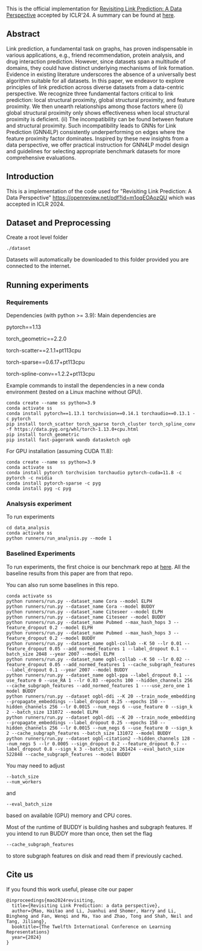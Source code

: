 This is the official implementation for [Revisiting Link Prediction: A Data Perspective](https://arxiv.org/pdf/2310.00793) accepted by ICLR'24. A summary can be found at [here]([https://haitaomao.github.io/categories/ResearchSummary/#section134](https://haitaomao.github.io/categories/ResearchSummary/#section131)).



## Abstract

Link prediction, a fundamental task on graphs, has proven indispensable in various applications, e.g., friend recommendation, protein analysis, and drug interaction prediction. However, since datasets span a multitude of domains, they could have distinct underlying mechanisms of link formation. Evidence in existing literature underscores the absence of a universally best algorithm suitable for all datasets. In this paper, we endeavor to explore principles of link prediction across diverse datasets from a data-centric perspective. We recognize three fundamental factors critical to link prediction: local structural proximity, global structural proximity, and feature proximity. We then unearth relationships among those factors where (i) global structural proximity only shows effectiveness when local structural proximity is deficient. (ii) The incompatibility can be found between feature and structural proximity. Such incompatibility leads to GNNs for Link Prediction (GNN4LP) consistently underperforming on edges where the feature proximity factor dominates. Inspired by these new insights from a data perspective, we offer practical instruction for GNN4LP model design and guidelines for selecting appropriate benchmark datasets for more comprehensive evaluations.

## Introduction

This is a implementation of the code used for "Revisiting Link Prediction: A Data Perspective" https://openreview.net/pdf?id=m1oqEOAozQU which was accepted in ICLR 2024.

## Dataset and Preprocessing

Create a root level folder

```
./dataset
```

Datasets will automatically be downloaded to this folder provided you are connected to the internet.

## Running experiments

### Requirements

Dependencies (with python >= 3.9):
Main dependencies are

pytorch==1.13

torch_geometric==2.2.0

torch-scatter==2.1.1+pt113cpu

torch-sparse==0.6.17+pt113cpu

torch-spline-conv==1.2.2+pt113cpu


Example commands to install the dependencies in a new conda environment (tested on a Linux machine without GPU).

```
conda create --name ss python=3.9
conda activate ss
conda install pytorch==1.13.1 torchvision==0.14.1 torchaudio==0.13.1 -c pytorch
pip install torch_scatter torch_sparse torch_cluster torch_spline_conv -f https://data.pyg.org/whl/torch-1.13.0+cpu.html
pip install torch_geometric
pip install fast-pagerank wandb datasketch ogb
```


For GPU installation (assuming CUDA 11.8): 

```
conda create --name ss python=3.9
conda activate ss
conda install pytorch torchvision torchaudio pytorch-cuda=11.8 -c pytorch -c nvidia
conda install pytorch-sparse -c pyg
conda install pyg -c pyg
```

### Analsysis experiment 

To run experiments

```
cd data_analysis
conda activate ss
python runners/run_analysis.py --mode 1
```

### Baselined Experiments

To run experiments, the first choice is our benchmark repo at [here](https://github.com/Juanhui28/HeaRT). All the baseline results from this paper are from that repo.

You can also run some baselines in this repo.

```
conda activate ss
python runners/run.py --dataset_name Cora --model ELPH
python runners/run.py --dataset_name Cora --model BUDDY
python runners/run.py --dataset_name Citeseer --model ELPH
python runners/run.py --dataset_name Citeseer --model BUDDY
python runners/run.py --dataset_name Pubmed --max_hash_hops 3 --feature_dropout 0.2 --model ELPH
python runners/run.py --dataset_name Pubmed --max_hash_hops 3 --feature_dropout 0.2 --model BUDDY
python runners/run.py --dataset_name ogbl-collab --K 50 --lr 0.01 --feature_dropout 0.05 --add_normed_features 1 --label_dropout 0.1 --batch_size 2048 --year 2007 --model ELPH
python runners/run.py --dataset_name ogbl-collab --K 50 --lr 0.02 --feature_dropout 0.05 --add_normed_features 1 --cache_subgraph_features --label_dropout 0.1 --year 2007 --model BUDDY
python runners/run.py --dataset_name ogbl-ppa --label_dropout 0.1 --use_feature 0 --use_RA 1 --lr 0.03 --epochs 100 --hidden_channels 256 --cache_subgraph_features --add_normed_features 1 ----use_zero_one 1 model BUDDY
python runners/run.py --dataset ogbl-ddi --K 20 --train_node_embedding --propagate_embeddings --label_dropout 0.25 --epochs 150 --hidden_channels 256 --lr 0.0015 --num_negs 6 --use_feature 0 --sign_k 2 --batch_size 131072 --model ELPH
python runners/run.py --dataset ogbl-ddi --K 20 --train_node_embedding --propagate_embeddings --label_dropout 0.25 --epochs 150 --hidden_channels 256 --lr 0.0015 --num_negs 6 --use_feature 0 --sign_k 2 --cache_subgraph_features --batch_size 131072 --model BUDDY
python runners/run.py --dataset ogbl-citation2 --hidden_channels 128 --num_negs 5 --lr 0.0005 --sign_dropout 0.2 --feature_dropout 0.7 --label_dropout 0.8 --sign_k 3 --batch_size 261424 --eval_batch_size 522848 --cache_subgraph_features --model BUDDY
```

You may need to adjust 

```
--batch_size 
--num_workers
```

and 

```
--eval_batch_size
```

based on available (GPU) memory and CPU cores.

Most of the runtime of BUDDY is building hashes and subgraph features. If you intend to run BUDDY more than once, then set the flag

```
--cache_subgraph_features
```

to store subgraph features on disk and read them if previously cached.


## Cite us

If you found this work useful, please cite our paper

```
@inproceedings{mao2024revisiting,
  title={Revisiting Link Prediction: a data perspective},
  author={Mao, Haitao and Li, Juanhui and Shomer, Harry and Li, Bingheng and Fan, Wenqi and Ma, Yao and Zhao, Tong and Shah, Neil and Tang, Jiliang},
  booktitle={The Twelfth International Conference on Learning Representations}
  year={2024}
}
```
